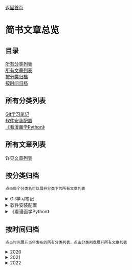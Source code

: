 [返回首页](../README.md)

# 简书文章总览

## 目录

[所有分类列表](#所有分类列表)  
[所有文章列表](#所有文章列表)  
[按分类归档](#按分类归档)  
[按时间归档](#按时间归档)  

## 所有分类列表

[Git学习笔记](CAT1/ch0.md)  
[软件安装配置](CAT2/ch0.md)  
[《看漫画学Python》](../booknote/python/CAT1/ch0.md) 
 
## 所有文章列表

详见[文章列表](articlelist.md)

## 按分类归档

    点击每个分类名可以展开分类下的所有文章列表
 
<details>
<p><summary style="user-select: none">Git学习笔记</summary></p>
<p style="user-select: none"><a href="CAT1/ch1.html">Linux中Git学习笔记（一）</a></p>
<p style="user-select: none"><a href="CAT1/ch2.html">Linux中Git学习笔记（二）</a></p>
<p style="user-select: none"><a href="CAT1/ch3.html">Linux中Git学习笔记（三）</a></p>
<p style="user-select: none"><a href="CAT1/ch4.html">Linux中Git学习笔记（四）</a></p>
</details>

<details>
<p><summary style="user-select: none">软件安装配置</summary></p>
<p style="user-select: none"><a href="CAT2/ch1.html">MongoDB安装配置（ZIP版）</a></p>
<p style="user-select: none"><a href="CAT2/ch2.html">NodeJS安装配置（ZIP版）</a></p>
<p style="user-select: none"><a href="CAT2/ch3.html">Redis安装配置（ZIP版）</a></p>
<p style="user-select: none"><a href="CAT2/ch4.html">Erlang和RabbitMQ（ZIP版）安装配置</a></p>
<p style="user-select: none"><a href="CAT2/ch5.html">Windows下python虚拟环境中编译安装NovalIDE</a></p>
<p style="user-select: none"><a href="CAT2/ch6.html">Windows下python虚拟环境中编译安装NovalIDE-v1.2.2</a></p>
</details>

<details>
<p><summary style="user-select: none">《看漫画学Python》</summary></p>
<p style="user-select: none"><a href="../booknote/python/CAT1/ch1.html">《看漫画学Python》学习笔记（一）——编程知识基础</a></p>
<p style="user-select: none"><a href="../booknote/python/CAT1/ch2.html">《看漫画学Python》学习笔记（二）——数据类型</a></p>
<p style="user-select: none"><a href="../booknote/python/CAT1/ch3.html">《看漫画学Python》学习笔记（三）——运算符</a></p>
<p style="user-select: none"><a href="../booknote/python/CAT1/ch4.html">《看漫画学Python》学习笔记（四）——程序流程控制</a></p>
</details>

<!-- 
<details>
<summary>[各种神奇网站](./Git学习笔记/目录.md)</summary>
[CodeWars网站介绍](./各种神奇网站的介绍/CodeWars网站介绍.md)
</details>
 -->
 
## 按时间归档

    点击时间展开当年发布的所有分类列表，点击分类列表展开所有文章列表

<details>
<p><summary style="user-select: none">2020</summary></p>
<details style="margin-left: 5%">
<p><summary style="user-select: none">Git学习笔记</summary></p>
<p style="user-select: none"><a href="CAT1/ch1.html">Linux中Git学习笔记（一）</a></p>
<p style="user-select: none"><a href="CAT1/ch2.html">Linux中Git学习笔记（二）</a></p>
<p style="user-select: none"><a href="CAT1/ch3.html">Linux中Git学习笔记（三）</a></p>
<p style="user-select: none"><a href="CAT1/ch4.html">Linux中Git学习笔记（四）</a></p>
</details>
</details>

<details>
<p><summary style="user-select: none">2021</summary></p>
<details  style="margin-left: 5%">
<p><summary style="user-select: none">软件安装配置</summary></p>
<p style="user-select: none"><a href="CAT2/ch1.html">MongoDB安装配置（ZIP版）</a></p>
<p style="user-select: none"><a href="CAT2/ch2.html">NodeJS安装配置（ZIP版）</a></p>
<p style="user-select: none"><a href="CAT2/ch3.html">Redis安装配置（ZIP版）</a></p>
<p style="user-select: none"><a href="CAT2/ch4.html">Erlang和RabbitMQ（ZIP版）安装配置</a></p>
<p style="user-select: none"><a href="CAT2/ch5.html">Windows下python虚拟环境中编译安装NovalIDE</a></p>
<p style="user-select: none"><a href="CAT2/ch6.html">Windows下python虚拟环境中编译安装NovalIDE-v1.2.2</a></p>
</details>
</details>

<details>
<p><summary style="user-select: none">2022</summary></p>
<details  style="margin-left: 5%">
<p><summary style="user-select: none">《看漫画学Python》</summary></p>
<p style="user-select: none"><a href="../booknote/python/CAT1/ch1.html">《看漫画学Python》学习笔记（一）——编程知识基础</a></p>
<p style="user-select: none"><a href="../booknote/python/CAT1/ch2.html">《看漫画学Python》学习笔记（二）——数据类型</a></p>
<p style="user-select: none"><a href="../booknote/python/CAT1/ch3.html">《看漫画学Python》学习笔记（三）——运算符</a></p>
<p style="user-select: none"><a href="../booknote/python/CAT1/ch4.html">《看漫画学Python》学习笔记（四）——程序流程控制</a></p>
</details>
</details>
